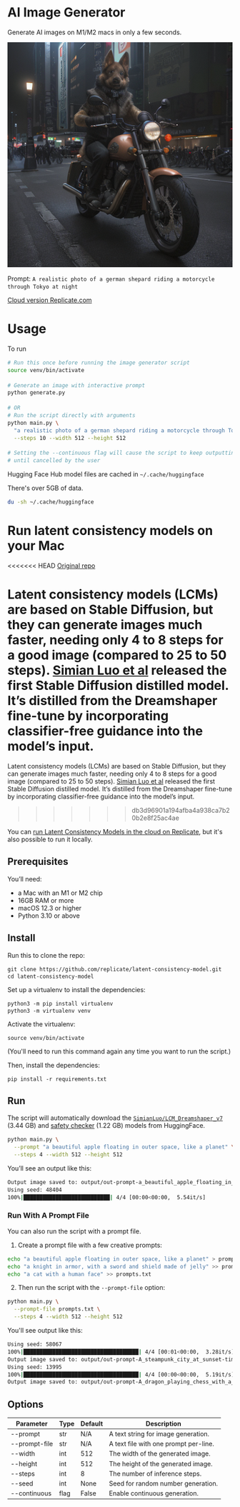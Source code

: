 # AI Image Generator

Generate AI images on M1/M2 macs in only a few seconds.

![Example Output](example-output1.png)

Prompt: `A realistic photo of a german shepard riding a motorcycle through Tokyo at night`

[Cloud version Replicate.com](https://replicate.com/luosiallen/latent-consistency-model)

# Usage

To run
```bash
# Run this once before running the image generator script
source venv/bin/activate

# Generate an image with interactive prompt
python generate.py

# OR
# Run the script directly with arguments
python main.py \
  "a realistic photo of a german shepard riding a motorcycle through Tokyo at night" \
  --steps 10 --width 512 --height 512

# Setting the --continuous flag will cause the script to keep outputting images
# until cancelled by the user
```

Hugging Face Hub model files are cached in `~/.cache/huggingface`

There's over 5GB of data.

```bash
du -sh ~/.cache/huggingface
```


# Run latent consistency models on your Mac

<<<<<<< HEAD
[Original repo](https://github.com/replicate/latent-consistency-model)

Latent consistency models (LCMs) are based on Stable Diffusion, but they can generate images much faster, needing only 4 to 8 steps for a good image (compared to 25 to 50 steps). [Simian Luo et al](https://arxiv.org/abs/2310.04378) released the first Stable Diffusion distilled model. It’s distilled from the Dreamshaper fine-tune by incorporating classifier-free guidance into the model’s input.
=======
Latent consistency models (LCMs) are based on Stable Diffusion, but they can
generate images much faster, needing only 4 to 8 steps for a good image
(compared to 25 to 50 steps).
[Simian Luo et al](https://arxiv.org/abs/2310.04378) released the first Stable
Diffusion distilled model. It’s distilled from the Dreamshaper fine-tune by
incorporating classifier-free guidance into the model’s input.
>>>>>>> db3d96901a194afba4a938ca7b20b2e8f25ac4ae

You can
[run Latent Consistency Models in the cloud on Replicate](https://replicate.com/luosiallen/latent-consistency-model),
but it's also possible to run it locally.

## Prerequisites

You’ll need:

- a Mac with an M1 or M2 chip
- 16GB RAM or more
- macOS 12.3 or higher
- Python 3.10 or above

## Install

Run this to clone the repo:

    git clone https://github.com/replicate/latent-consistency-model.git
    cd latent-consistency-model

Set up a virtualenv to install the dependencies:

    python3 -m pip install virtualenv
    python3 -m virtualenv venv

Activate the virtualenv:

    source venv/bin/activate

(You'll need to run this command again any time you want to run the script.)

Then, install the dependencies:

    pip install -r requirements.txt

## Run

The script will automatically download the
[`SimianLuo/LCM_Dreamshaper_v7`](https://huggingface.co/SimianLuo/LCM_Dreamshaper_v7)
(3.44 GB) and
[safety checker](https://huggingface.co/CompVis/stable-diffusion-safety-checker)
(1.22 GB) models from HuggingFace.

```sh
python main.py \
  --prompt "a beautiful apple floating in outer space, like a planet" \
  --steps 4 --width 512 --height 512
```

You’ll see an output like this:

```sh
Output image saved to: output/out-prompt-a_beautiful_apple_floating_in_outer_space,_like_a_planet-time-20231027-181911-seed-7445-width-512-height-512-steps-4.png
Using seed: 48404
100%|███████████████████████████| 4/4 [00:00<00:00,  5.54it/s]
```

### Run With A Prompt File

You can also run the script with a prompt file.

1. Create a prompt file with a few creative prompts:

```sh
echo "a beautiful apple floating in outer space, like a planet" > prompts.txt
echo "a knight in armor, with a sword and shield made of jelly" >> prompts.txt
echo "a cat with a human face" >> prompts.txt
```

2. Then run the script with the `--prompt-file` option:

```sh
python main.py \
  --prompt-file prompts.txt \
  --steps 4 --width 512 --height 512
```

You'll see output like this:

```sh
Using seed: 58067
100%|████████████████████████████████████| 4/4 [00:01<00:00,  3.28it/s]
Output image saved to: output/out-prompt-A_steampunk_city_at_sunset-time-20231027-181942-seed-58067-width-512-height-512-steps-4.png
Using seed: 13995
100%|████████████████████████████████████| 4/4 [00:00<00:00,  5.19it/s]
Output image saved to: output/out-prompt-A_dragon_playing_chess_with_a_knight-time-20231027-181943-seed-13995-width-512-height-512-steps-4.png
```

## Options

| Parameter     | Type | Default | Description                           |
| ------------- | ---- | ------- | ------------------------------------- |
| --prompt      | str  | N/A     | A text string for image generation.   |
| --prompt-file | str  | N/A     | A text file with one prompt per-line. |
| --width       | int  | 512     | The width of the generated image.     |
| --height      | int  | 512     | The height of the generated image.    |
| --steps       | int  | 8       | The number of inference steps.        |
| --seed        | int  | None    | Seed for random number generation.    |
| --continuous  | flag | False   | Enable continuous generation.         |
